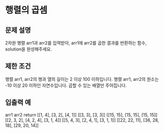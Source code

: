 # 행렬의 곱셈

## 문제 설명

2차원 행렬 arr1과 arr2를 입력받아, arr1에 arr2를 곱한 결과를 반환하는 함수, solution을 완성해주세요.

## 제한 조건

행렬 arr1, arr2의 행과 열의 길이는 2 이상 100 이하입니다.
행렬 arr1, arr2의 원소는 -10 이상 20 이하인 자연수입니다.
곱할 수 있는 배열만 주어집니다.

## 입출력 예

arr1 arr2 return
[[1, 4], [3, 2], [4, 1]] [[3, 3], [3, 3]] [[15, 15], [15, 15], [15, 15]]
[[2, 3, 2], [4, 2, 4], [3, 1, 4]] [[5, 4, 3], [2, 4, 1], [3, 1, 1]] [[22, 22, 11], [36, 28, 18], [29, 20, 14]]
